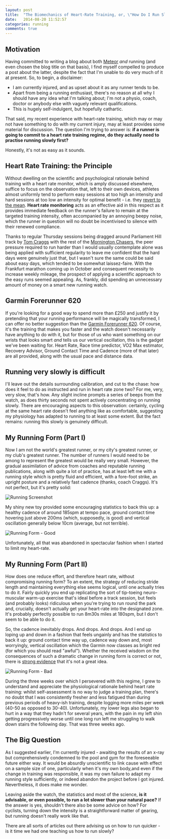 ```yaml
---
layout: post
title:  "The Biomechanics of Heart-Rate Training, or, \"How Do I Run Slowly?\""
date:   2014-08-20 11:52:57
categories: running
comments: true
---
```


## Motivation

Having committed to writing a blog about both [Meteor](http://meteor.com) *and* running (and even chosen the blog title on that basis), I find myself compelled to produce a post about the latter, despite the fact that I'm unable to do very much of it at present. So, to begin, a disclaimer:

* I am currently injured, and as upset about it as any runner tends to be.
* Apart from being a running enthusiast, there's no reason at all why I should have any idea what I'm talking about; I'm not a physio, coach, doctor or anybody else with vaguely relevant qualifications.
* This is hugely self-indulgent, but hopefully cathartic.

That said, my recent experience with heart-rate training, which may or may not have something to do with my current injury, may at least provides some material for discussion.  The question I'm trying to answer is: **if a runner is going to commit to a heart rate training regime, do they actually need to practise running slowly first?**

Honestly, it's not as easy as it sounds.

## Heart Rate Training: the Principle

Without dwelling on the scientific and psychological rationale behind training with a heart rate monitor, which is amply discussed elsewhere, suffice to focus on the observation that, left to their own devices, athletes almost uniformly tend to perform easy sessions at too high an intensity and hard sessions at too low an intensity for optimal benefit - i.e. they [revert to the mean](http://www.runnersworld.com/race-training/regression-to-medium-speed).  **Heart rate monitoring** acts as an effective aid in this respect as it provides immediate feedback on the runner's failure to remain at the targeted training intensity, often accompanied by an annoying beepy noise, which the runner in question will no doubt be incentivised to silence with their renewed compliance.

Thanks to regular Thursday sessions being dragged around Parliament Hill track by [Tom Craggs](https://twitter.com/thomascraggs) with the rest of the [Mornington Chasers](https://twitter.com/ChasersLDN), the peer pressure required to run harder than I would usually contemplate alone was being applied with sufficient regularity to leave me confident that the hard days were genuinely just that, but I wasn't sure the same could be said about easy days, which tended to be somewhat laissez-faire. With the Frankfurt marathon coming up in October and consequent necessity to increase weekly mileage, the prospect of applying a scientific approach to the easy runs seemed appealing.  As, frankly, did spending an unnecessary amount of money on a smart new running watch.

## Garmin Forerunner 620

If you're looking for a good way to spend more than £250 and justify it by pretending that your running performance will be magically transformed, I can offer no better suggestion than the [Garmin Forerunner 620](https://buy.garmin.com/en-GB/GB/sports/running/forerunner-620/prod122785.html).  Of course, it's the training that makes you faster and the watch doesn't necessarily have anything to do with it, but for those of us who want something on our wrists that looks smart *and* tells us our vertical oscillation, this is the gadget we've been waiting for.  Heart Rate, Race time predictor, VO2 Max estimator, Recovery Advisor, Ground Contact Time and Cadence (more of that later) are all provided, along with the usual pace and distance data.

## Running very slowly is difficult

I'll leave out the details surrounding calibration, and cut to the chase: how does it feel to do as instructed and run in heart rate zone two?  For me, very, very slow, that's how.  Any slight incline prompts a series of beeps from the watch, as does thirty seconds not spent actively concentrating on running slowly.  There are encouraging aspects to this observation: certainly, cycling at the same heart rate doesn't feel anything like as comfortable, suggesting my physiology has adapted to running to at least some extent.  But the fact remains: running this slowly is genuinely difficult.

## My Running Form (Part I)

Now I am not the world's greatest runner, or my city's greatest runner, or my club's greatest runner.  The number of runners I would need to be among to represent the greatest would be really very small.  However, the gradual assimilation of advice from coaches and reputable running publications, along with quite a lot of practice, has at least left me with a running style which is pretty fluid and efficient, with a fore-foot strike, an upright posture and a relatively fast cadence (thanks, coach Craggs).  It's not perfect, but it's pretty solid:

![Running Screenshot](/assets/runningshot.jpg)

My shiny new toy provided some encouraging statistics to back this up: a healthy cadence of around 185spm at tempo pace, ground contact time hovering just above 200ms (which, supposedly, is good) and vertical oscillation generally below 10cm (average, but not terrible).

![Running Form - Good](/assets/runningformgood.png)

Unfortunately, all that was abandoned in spectacular fashion when I started to limit my heart-rate.

## My Running Form (Part II)

How does one reduce effort, and therefore heart rate, without compromising running form? To an extent, the strategy of reducing stride length and maintaining everything else seems logical, until one actually tries to do it.  Fairly quickly you end up replicating the sort of tip-toeing neuro-muscular warm-up exercise that's ideal before a track session, but feels (and probably looks) ridiculous when you're trying to run round the park and, crucially, doesn't actually get your heart-rate into the designated zone.  It's probably perfectly possible to run 8m30s miles at 180spm, but I don't seem to be able to do it.

So, the cadence inevitably drops.  And drops.  And drops.  And I end up loping up and down in a fashion that feels ungainly and has the statistics to back it up: ground contact time way up, cadence way down and, most worryingly, vertical oscillation which the Garmin now classes as bright red (for which you should read "awful").  Whether the received wisdom on the consequences of such a dramatic change in running form is correct or not, there is [strong evidence](http://www.runnersworld.com/running-tips/the-pros-and-cons-of-stride-variability) that it's not a great idea.

![Running Form - Bad](/assets/runningformbad.png)

During the three weeks over which I persevered with this regime, I grew to understand and appreciate the physiological rationale behind heart rate training: whilst self-assessment is no way to judge a training plan, there's no doubt that I was consistently fresher and less fatigued than during previous periods of heavy-ish training, despite logging more miles per week (40-50 as opposed to 30-40).  Unfortunately, my lower legs also began to hurt in a way that they hadn't for several years, with the pain in my left shin getting progressively worse until one long run left me struggling to walk down stairs the following day.  That was three weeks ago.

## The Big Question

As I suggested earlier, I'm currently injured - awaiting the results of an x-ray but comprehensively condemned to the pool and gym for the foreseeable future either way.  It would be absurdly unscientific to link cause with effect on a sample size of one, particularly when it's my own body,and even if the change in training was responsible, it was my own failure to adapt my running style sufficiently, or indeed abandon the project before I got injured.  Nevertheless, it does make me wonder.

Leaving aside the watch, the statistics and most of the science, **is it advisable, or even possible, to run a lot slower than your natural pace?**  If the answer is yes, shouldn't there also be some advice on how?  For cyclists, turning down the intensity is a straightforward matter of gearing, but running doesn't really work like that.

There are all sorts of articles out there advising us on how to run quicker - is it time we had one teaching us how to run slowly?